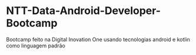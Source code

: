 # NTT-Data-Android-Developer-Bootcamp
Bootcamp feito na Digital Inovation One usando tecnologias android e kotlin como linguagem padrão
